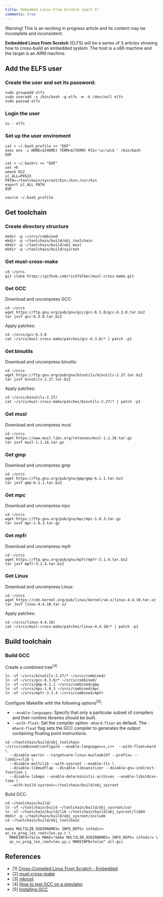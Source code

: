 ```yaml
---
title: Embedded Linux From Scratch (part I)
comments: true
---
```


<div class="alert">Warning! This is an working in progress article and its content may be incomplete and inconsistent.</div>

**Embedded Linux From Scratch** (ELFS) will be a series of 3 articles showing how to cross-build an embedded system. The host is a x86 machine and the target is an ARM machine.

## Add the ELFS user

### Create the user and set its password:

```
sudo groupadd elfs
sudo useradd -s /bin/bash -g elfs -m -k /dev/null elfs
sudo passwd elfs
```

### Login the user

```
su - elfs
```

### Set up the user enviroment

```
cat > ~/.bash_profile << "EOF"
exec env -i HOME=${HOME} TERM=${TERM} PS1='\u:\w\$ ' /bin/bash
EOF
```

```
cat > ~/.bashrc << "EOF"
set +h
umask 022
LC_ALL=POSIX
PATH=~/toolchain/sysroot/bin:/bin:/usr/bin
export LC_ALL PATH
EOF
```

```
source ~/.bash_profile
```

## Get toolchain

### Create directory structure

```
mkdir -p ~/srcs/combined
mkdir -p ~/toolchain/build/obj_toolchain
mkdir -p ~/toolchain/build/obj_musl
mkdir -p ~/toolchain/build/sysroot
```

### Get musl-cross-make

```
cd ~/srcs
git clone https://github.com/richfelker/musl-cross-make.git
```

### Get GCC

Download and uncompress GCC:

```
cd ~/srcs
wget https://ftp.gnu.org/pub/gnu/gcc/gcc-6.3.0/gcc-6.3.0.tar.bz2
tar jxvf gcc-6.3.0.tar.bz2
```

Apply patches:

```
cd ~/srcs/gcc-6.3.0
cat ~/srcs/musl-cross-make/patches/gcc-6.3.0/* | patch -p1
```

### Get binutils

Download and uncompress binutils:

```
cd ~/srcs
wget https://ftp.gnu.org/pub/gnu/binutils/binutils-2.27.tar.bz2
tar jxvf binutils-2.27.tar.bz2
```

Apply patches:

```
cd ~/srcs/binutils-2.27/
cat ~/srcs/musl-cross-make/patches/binutils-2.27/* | patch -p1
```

### Get musl

Download and uncompress musl

```
cd ~/srcs
wget https://www.musl-libc.org/releases/musl-1.1.16.tar.gz
tar zxvf musl-1.1.16.tar.gz
```

### Get gmp

Download and uncompress gmp

```
cd ~/srcs
wget https://ftp.gnu.org/pub/gnu/gmp/gmp-6.1.1.tar.bz2
tar jxvf gmp-6.1.1.tar.bz2
```

### Get mpc

Download and uncompress mpc

```
cd ~/srcs
wget https://ftp.gnu.org/pub/gnu/mpc/mpc-1.0.3.tar.gz
tar zxvf mpc-1.0.3.tar.gz
```

### Get mpfr

Download and uncompress mpfr

```
cd ~/srcs
wget https://ftp.gnu.org/pub/gnu/mpfr/mpfr-3.1.4.tar.bz2
tar jxvf mpfr-3.1.4.tar.bz2
```

### Get Linux
 
Download and uncompress Linux:

```
cd ~/srcs
wget https://cdn.kernel.org/pub/linux/kernel/v4.x/linux-4.4.10.tar.xz
tar Jxvf linux-4.4.10.tar.xz
```

Apply patches:

```
cd ~/srcs/linux-4.4.10/
cat ~/srcs/musl-cross-make/patches/linux-4.4.10/* | patch -p1
```

## Build toolchain

### Build GCC

Create a combined tree<sup>[4]</sup>

```
ln -sf ~/srcs/binutils-2.27/* ~/srcs/combined/
ln -sf ~/srcs/gcc-6.3.0/* ~/srcs/combined/
ln -sf ~/srcs/gmp-6.1.1 ~/srcs/combined/gmp
ln -sf ~/srcs/mpc-1.0.3 ~/srcs/combined/mpc
ln -sf ~/srcs/mpfr-3.1.4 ~/srcs/combined/mpfr
```

Configure Makefile with the following options<sup>[5]</sup>:

* `--enable-languages`: Specify that only a particular subset of compilers and their runtime libraries should be built.
* `--with-float`: Set the compiler option `-mhard-float` as default. The `-mhard-float` flag sets the GCC compiler to generates the output containing floating point instructions.


```
cd ~/toolchain/build/obj_toolchain
~/srcs/combined/configure --enable-languages=c,c++  --with-float=hard \
  --disable-werror --target=arm-linux-musleabihf --prefix= --libdir=/lib \
  --disable-multilib --with-sysroot --enable-tls \
  --disable-libmudflap --disable-libsanitizer --disable-gnu-indirect-function \
  --disable-libmpx --enable-deterministic-archives --enable-libstdcxx-time \
  --with-build-sysroot=~/toolchain/build/obj_sysroot
```

Build GCC:

```
cd ~/toolchain/build/
ln -sf ~/toolchain/build ~/toolchain/build/obj_sysroot/usr
ln -sf ~/toolchain/build/lib ~/toolchain/build/obj_sysroot/lib64
mkdir -p ~/toolchain/build/obj_sysroot/include
cd ~/toolchain/build/obj_toolchain

make MULTILIB_OSDIRNAMES= INFO_DEPS= infodir= ac_cv_prog_lex_root=lex.yy.c \
  MAKEINFO=false MAKE="make MULTILIB_OSDIRNAMES= INFO_DEPS= infodir= \
  ac_cv_prog_lex_root=lex.yy.c MAKEINFO=false" all-gcc
```

## References

* [1] [Cross-Compiled Linux From Scratch - Embedded](http://clfs.org/view/clfs-embedded/arm/index.html)
* [2] [musl-cross-make](https://github.com/richfelker/musl-cross-make)
* [3] [mkroot](https://github.com/landley/mkroot)
* [4] [How to test GCC on a simulator](https://gcc.gnu.org/wiki/Building_Cross_Toolchains_with_gcc)
* [5] [Installing GCC](https://gcc.gnu.org/install/configure.html)
